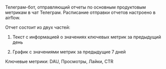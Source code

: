 Телеграм-бот, отправляющий отчеты по основным продуктовым метрикам в чат Телеграм. Расписание отправки отчетов настроено в airflow.

Отчет состоит из двух частей:

1. Текст с информацией о значениях ключевых метрик за предыдущий день

2. График с значениями метрик за предыдущие 7 дней

Ключевые метрики: 
DAU, 
Просмотры,
Лайки,
CTR
